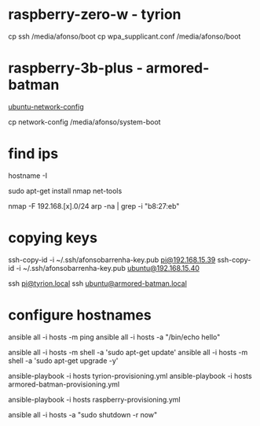 # raspberry-zero-w - tyrion

cp ssh /media/afonso/boot
cp wpa_supplicant.conf /media/afonso/boot

# raspberry-3b-plus - armored-batman

[ubuntu-network-config](https://ubuntu.com/tutorials/how-to-install-ubuntu-on-your-raspberry-pi#3-wifi-or-ethernet)

cp network-config /media/afonso/system-boot


# find ips

hostname -I

sudo apt-get install nmap net-tools

nmap -F 192.168.[x].0/24
arp -na | grep -i "b8:27:eb"

# copying keys

ssh-copy-id -i ~/.ssh/afonsobarrenha-key.pub pi@192.168.15.39
ssh-copy-id -i ~/.ssh/afonsobarrenha-key.pub ubuntu@192.168.15.40

ssh pi@tyrion.local
ssh ubuntu@armored-batman.local

# configure hostnames

ansible all -i hosts -m ping
ansible all -i hosts -a "/bin/echo hello"

ansible all -i hosts -m shell -a 'sudo apt-get update'
ansible all -i hosts -m shell -a 'sudo apt-get upgrade -y'

ansible-playbook -i hosts tyrion-provisioning.yml
ansible-playbook -i hosts armored-batman-provisioning.yml

ansible-playbook -i hosts raspberry-provisioning.yml

ansible all -i hosts -a "sudo shutdown -r now"